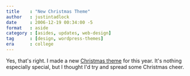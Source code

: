 ```yaml
---
title    : "New Christmas Theme"
author   : justintadlock
date     : 2006-12-19 00:34:00 -5
format   : aside
category : [asides, updates, web-design]
tag      : [design, wordpress-themes]
era      : college
---
```


Yes, that's right.  I made a new [Christmas theme](/skins/style.php?set=23) for this year.  It's nothing especially special, but I thought I'd try and spread some Christmas cheer.
